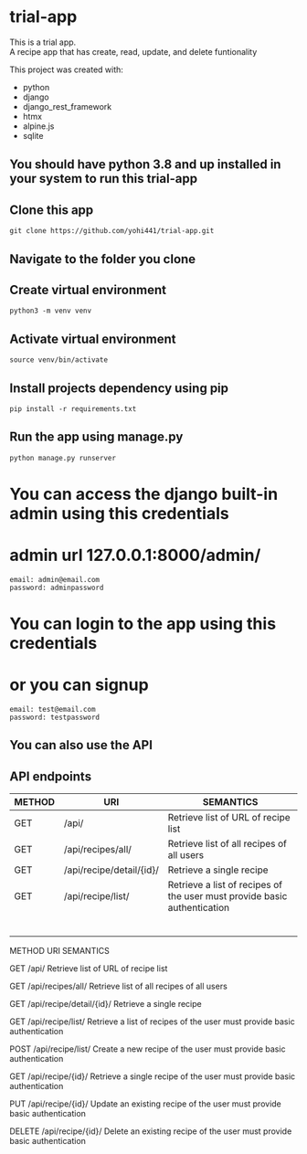 # trial-app

This is a trial app. <br /> 
A recipe app that has create, read, update, and delete funtionality <br />

This project was created with:
* python
* django
* django_rest_framework
* htmx
* alpine.js
* sqlite

## You should have python 3.8 and up installed in your system to run this trial-app

## Clone this app
```
git clone https://github.com/yohi441/trial-app.git
```

## Navigate to the folder you clone

## Create virtual environment
```
python3 -m venv venv
```

## Activate virtual environment
```
source venv/bin/activate
```

## Install projects dependency using pip
```
pip install -r requirements.txt
```

## Run the app using manage.py
```
python manage.py runserver
```


# You can access the django built-in admin using this credentials
# admin url 127.0.0.1:8000/admin/
```
email: admin@email.com
password: adminpassword
```

# You can login to the app using this credentials
# or you can signup 
```
email: test@email.com
password: testpassword
```

## You can also use the API


## API endpoints 


| METHOD | URI | SEMANTICS |
| --- | --- | --- |
| GET | /api/ | Retrieve list of URL of recipe list |
| GET | /api/recipes/all/ | Retrieve list of all recipes of all users |
| GET | /api/recipe/detail/{id}/ | Retrieve a single recipe |
| GET | /api/recipe/list/ |  Retrieve a list of recipes of the user must provide basic authentication |
|  |  |
|  |  |
|  |  |
|  |  |
|  |  |
|  |  |
METHOD           URI                           SEMANTICS

GET        /api/                     Retrieve list of URL of recipe list

GET        /api/recipes/all/         Retrieve list of all recipes of all users

GET        /api/recipe/detail/{id}/  Retrieve a single recipe

GET        /api/recipe/list/         Retrieve a list of recipes of the user
                                     must provide basic authentication

POST       /api/recipe/list/         Create a new recipe of the user
                                     must provide basic authentication

GET        /api/recipe/{id}/         Retrieve a single recipe of the user
                                     must provide basic authentication

PUT        /api/recipe/{id}/         Update an existing recipe of the user
                                     must provide basic authentication

DELETE     /api/recipe/{id}/         Delete an existing recipe of the user
                                     must provide basic authentication


